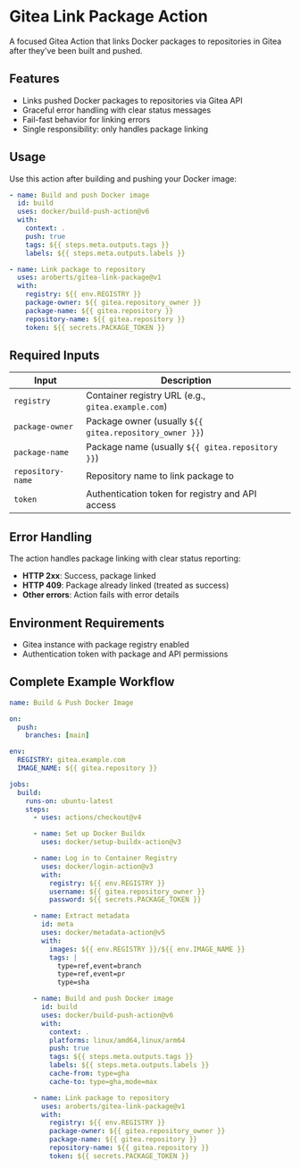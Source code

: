 # Gitea Link Package Action

A focused Gitea Action that links Docker packages to repositories in Gitea after they've been built and pushed.

## Features

- Links pushed Docker packages to repositories via Gitea API
- Graceful error handling with clear status messages
- Fail-fast behavior for linking errors
- Single responsibility: only handles package linking

## Usage

Use this action after building and pushing your Docker image:

```yaml
- name: Build and push Docker image
  id: build
  uses: docker/build-push-action@v6
  with:
    context: .
    push: true
    tags: ${{ steps.meta.outputs.tags }}
    labels: ${{ steps.meta.outputs.labels }}

- name: Link package to repository
  uses: aroberts/gitea-link-package@v1
  with:
    registry: ${{ env.REGISTRY }}
    package-owner: ${{ gitea.repository_owner }}
    package-name: ${{ gitea.repository }}
    repository-name: ${{ gitea.repository }}
    token: ${{ secrets.PACKAGE_TOKEN }}
```

## Required Inputs

| Input | Description |
|-------|-------------|
| `registry` | Container registry URL (e.g., `gitea.example.com`) |
| `package-owner` | Package owner (usually `${{ gitea.repository_owner }}`) |
| `package-name` | Package name (usually `${{ gitea.repository }}`) |
| `repository-name` | Repository name to link package to |
| `token` | Authentication token for registry and API access |

## Error Handling

The action handles package linking with clear status reporting:

- **HTTP 2xx**: Success, package linked
- **HTTP 409**: Package already linked (treated as success)
- **Other errors**: Action fails with error details

## Environment Requirements

- Gitea instance with package registry enabled
- Authentication token with package and API permissions

## Complete Example Workflow

```yaml
name: Build & Push Docker Image

on:
  push:
    branches: [main]

env:
  REGISTRY: gitea.example.com
  IMAGE_NAME: ${{ gitea.repository }}

jobs:
  build:
    runs-on: ubuntu-latest
    steps:
      - uses: actions/checkout@v4

      - name: Set up Docker Buildx
        uses: docker/setup-buildx-action@v3

      - name: Log in to Container Registry
        uses: docker/login-action@v3
        with:
          registry: ${{ env.REGISTRY }}
          username: ${{ gitea.repository_owner }}
          password: ${{ secrets.PACKAGE_TOKEN }}

      - name: Extract metadata
        id: meta
        uses: docker/metadata-action@v5
        with:
          images: ${{ env.REGISTRY }}/${{ env.IMAGE_NAME }}
          tags: |
            type=ref,event=branch
            type=ref,event=pr
            type=sha

      - name: Build and push Docker image
        id: build
        uses: docker/build-push-action@v6
        with:
          context: .
          platforms: linux/amd64,linux/arm64
          push: true
          tags: ${{ steps.meta.outputs.tags }}
          labels: ${{ steps.meta.outputs.labels }}
          cache-from: type=gha
          cache-to: type=gha,mode=max

      - name: Link package to repository
        uses: aroberts/gitea-link-package@v1
        with:
          registry: ${{ env.REGISTRY }}
          package-owner: ${{ gitea.repository_owner }}
          package-name: ${{ gitea.repository }}
          repository-name: ${{ gitea.repository }}
          token: ${{ secrets.PACKAGE_TOKEN }}
```
